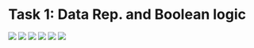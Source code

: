 # Task 1: Data Rep. and Boolean logic
![](t1.png)
![](t2.png)
![](t3.png)
![](t4.png)
![](t5.png)
![](t6.png)
